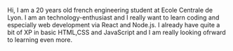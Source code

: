 Hi, I am a 20 years old french engineering student at Ecole Centrale de Lyon. I am an technology-enthusiast and I really want to learn coding and especially web development via React and Node.js. I already have quite a bit of XP in basic HTML,CSS and JavaScript and I am really looking ofrward to learning even more.


<!---
LabrousseDev/LabrousseDev is a ✨ special ✨ repository because its `README.md` (this file) appears on your GitHub profile.
You can click the Preview link to take a look at your changes.
--->
